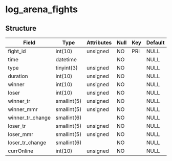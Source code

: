 # log\_arena\_fights

## Structure

| Field              | Type        | Attributes | Null | Key | Default | Extra | Comment |
|--------------------|-------------|------------|------|-----|---------|-------|---------|
| fight\_id          | int(10)     | unsigned   | NO   | PRI | NULL    |       |         |
| time               | datetime    |            | NO   |     | NULL    |       |         |
| type               | tinyint(3)  | unsigned   | NO   |     | NULL    |       |         |
| duration           | int(10)     | unsigned   | NO   |     | NULL    |       |         |
| winner             | int(10)     | unsigned   | NO   |     | NULL    |       |         |
| loser              | int(10)     | unsigned   | NO   |     | NULL    |       |         |
| winner\_tr         | smallint(5) | unsigned   | NO   |     | NULL    |       |         |
| winner\_mmr        | smallint(5) | unsigned   | NO   |     | NULL    |       |         |
| winner\_tr\_change | smallint(6) |            | NO   |     | NULL    |       |         |
| loser\_tr          | smallint(5) | unsigned   | NO   |     | NULL    |       |         |
| loser\_mmr         | smallint(5) | unsigned   | NO   |     | NULL    |       |         |
| loser\_tr\_change  | smallint(6) |            | NO   |     | NULL    |       |         |
| currOnline         | int(10)     | unsigned   | NO   |     | NULL    |       |         |
